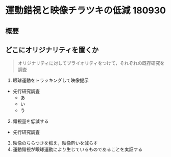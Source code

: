 # 運動錯視と映像チラツキの低減 180930

## 概要

## どこにオリジナリティを置くか
>オリジナリティに対してプライオリティをつけて，それぞれの既存研究を調査

1. 眼球運動をトラッキングして映像提示
  - 先行研究調査
      - あ
      - い
      - う
2. 錯視量を低減する
  - 先行研究調査
3. 映像のちらつきを抑え，映像酔いを減らす
4. 運動錯視が眼球運動により生じているものであることを実証する
